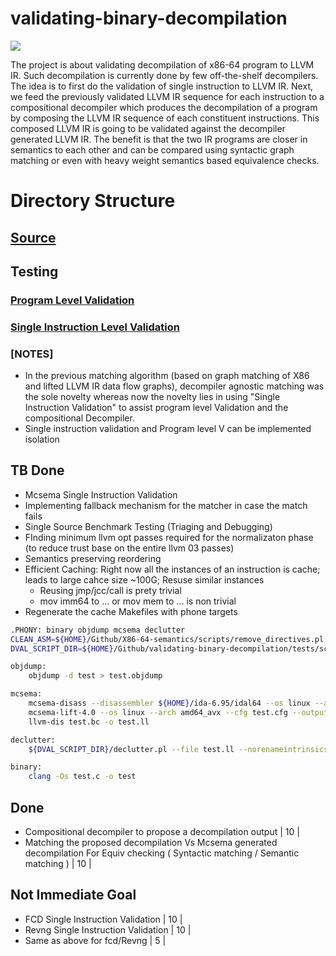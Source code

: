 # validating-binary-decompilation
![](https://github.com/sdasgup3/validating-binary-decompilation/blob/master/docs/misc/overview_diag.png)

The project is about validating decompilation of x86-64 program to LLVM IR. Such
decompilation is currently done by few off-the-shelf decompilers.  The idea is
to first do the validation of single instruction to LLVM IR. Next, we feed the
previously validated LLVM IR sequence for each instruction to a compositional
decompiler which produces the decompilation  of a program by composing the LLVM
IR sequence of each constituent instructions. This composed LLVM IR is going to
be validated against the decompiler generated LLVM IR. The benefit is that the
two IR programs are closer in semantics to each other and can be compared using
syntactic graph matching or even with heavy weight semantics based equivalence
checks. 


# Directory Structure 
## [Source](https://github.com/sdasgup3/validating-binary-decompilation/tree/master/source)
## Testing
### [Program Level Validation](https://github.com/sdasgup3/validating-binary-decompilation/tree/master/tests/program_translation_validation)
### [Single Instruction Level Validation](https://github.com/sdasgup3/validating-binary-decompilation/tree/master/tests/single_instruction_translation_validation)



### [NOTES]
- In the previous matching algorithm (based on graph matching of X86 and lifted
    LLVM IR data flow graphs), decompiler agnostic matching was the sole novelty whereas now the novelty
lies in using "Single Instruction Validation" to assist program level
Validation and the compositional Decompiler.
- Single instruction validation and Program level V can be implemented
isolation


## TB Done
  - Mcsema Single Instruction Validation
  - Implementing fallback mechanism for the matcher in case the match fails
  - Single Source Benchmark Testing (Triaging and Debugging)
  - FInding minimum llvm opt passes required for the normalizaton phase (to reduce trust base on the entire llvm 03 passes)
  - Semantics preserving reordering
  - Efficient Caching: Right now all the instances of an instruction is cache; leads to large cahce size ~100G; Resuse similar instances
    - Reusing jmp/jcc/call is prety trivial
    - mov imm64 to ... or mov mem to ... is non trivial
  - Regenerate the cache Makefiles with phone targets
```bash
.PHONY: binary objdump mcsema declutter
CLEAN_ASM=${HOME}/Github/X86-64-semantics/scripts/remove_directives.pl
DVAL_SCRIPT_DIR=${HOME}/Github/validating-binary-decompilation/tests/scripts/

objdump:
	objdump -d test > test.objdump

mcsema:
	mcsema-disass --disassembler ${HOME}/ida-6.95/idal64 --os linux --arch amd64_avx --output test.cfg --binary test --entrypoint main
	mcsema-lift-4.0 --os linux --arch amd64_avx --cfg test.cfg --output test.bc -disable_dead_store_elimination -disable_optimizer
	llvm-dis test.bc -o test.ll

declutter:
	${DVAL_SCRIPT_DIR}/declutter.pl --file test.ll --norenameintrinsics --opc callq_._Z13test_constantIj20custom_xor_constantsIjEEvPT_iPKc

binary:
	clang -Os test.c -o test
```

## Done
  -   Compositional decompiler to propose a decompilation output | 10  |
  -   Matching the proposed decompilation Vs Mcsema generated decompilation For Equiv checking ( Syntactic matching / Semantic matching )  | 10 |

## Not Immediate Goal
  -  FCD Single Instruction Validation  | 10  |
  -  Revng Single Instruction Validation  | 10  |
  -  Same as above for fcd/Revng  | 5 |
